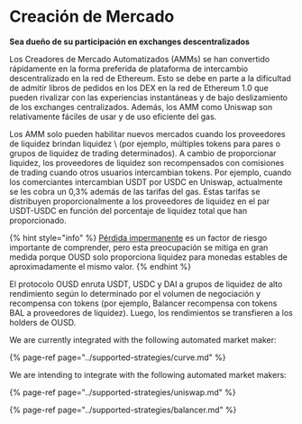 # Creación de Mercado

**Sea dueño de su participación en exchanges descentralizados**

Los Creadores de Mercado Automatizados \(AMMs\) se han convertido rápidamente en la forma preferida de plataforma de intercambio descentralizado en la red de Ethereum. Esto se debe en parte a la dificultad de admitir libros de pedidos en los DEX en la red de Ethereum 1.0 que pueden rivalizar con las experiencias instantáneas y de bajo deslizamiento de los exchanges centralizados. Además, los AMM como Uniswap son relativamente fáciles de usar y de uso eficiente del gas.

Los AMM solo pueden habilitar nuevos mercados cuando los proveedores de liquidez brindan liquidez \ (por ejemplo, múltiples tokens para pares o grupos de liquidez de trading determinados\). A cambio de proporcionar liquidez, los proveedores de liquidez son recompensados con comisiones de trading cuando otros usuarios intercambian tokens. Por ejemplo, cuando los comerciantes intercambian USDT por USDC en Uniswap, actualmente se les cobra un 0,3% además de las tarifas del gas. Estas tarifas se distribuyen proporcionalmente a los proveedores de liquidez en el par USDT-USDC en función del porcentaje de liquidez total que han proporcionado.

{% hint style="info" %}
[Pérdida impermanente](https://medium.com/@pintail/uniswap-a-good-deal-for-liquidity-providers-104c0b6816f2) es un factor de riesgo importante de comprender, pero esta preocupación se mitiga en gran medida porque OUSD solo proporciona liquidez para monedas estables de aproximadamente el mismo valor.
{% endhint %}

El protocolo OUSD enruta USDT, USDC y DAI a grupos de liquidez de alto rendimiento según lo determinado por el volumen de negociación y recompensa con tokens \(por ejemplo, Balancer recompensa con tokens BAL a proveedores de liquidez\). Luego, los rendimientos se transfieren a los holders de OUSD.

We are currently integrated with the following automated market maker:

{% page-ref page="../supported-strategies/curve.md" %}

We are intending to integrate with the following automated market makers:

{% page-ref page="../supported-strategies/uniswap.md" %}

{% page-ref page="../supported-strategies/balancer.md" %}





